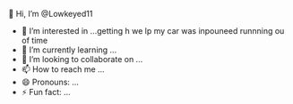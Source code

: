  👋 Hi, I’m @Lowkeyed11
- 👀 I’m interested in ...getting h we lp my car was inpouneed runnning ou of time 
- 🌱 I’m currently learning ...
- 💞️ I’m looking to collaborate on ...
- 📫 How to reach me ...
- 😄 Pronouns: ...
- ⚡ Fun fact: ...

<!---
Lowkeyed11/Lowkeyed11 is a ✨ special ✨ repository because its `README.md` (this file) appears on your GitHub profile.
You can click the Preview link to take a look at your changes.
--->
